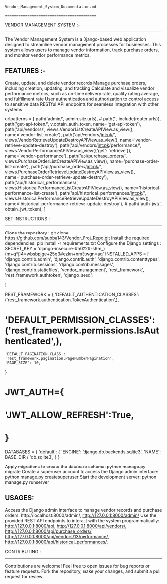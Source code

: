                                                 Vendor_Management_System_Documentation.md
                                                =========================================


VENDOR MANAGEMENT SYSTEM :-
________________________

The Vendor Management System is a Django-based web application designed to streamline vendor management processes for businesses.
This system allows users to manage vendor information, track purchase orders, and monitor vendor performance metrics.


FEATURES :-
---------

Create, update, and delete vendor records
Manage purchase orders, including creation, updating, and tracking
Calculate and visualize vendor performance metrics, such as on-time delivery rate, quality rating average, and fulfillment rate
User authentication and authorization to control access to sensitive data
RESTful API endpoints for seamless integration with other systems


urlpatterns = [
    path('admin/', admin.site.urls),
    # path('', include(router.urls)),
    path('get-api-token/', v.obtain_auth_token, name='get-api-token'),
    path('api/vendors/', views.VendorListCreateAPIView.as_view(), name='vendor-list-create'),
    path('api/vendors/<int:pk>/', views.VendorRetrieveUpdateDestroyAPIView.as_view(), name='vendor-retrieve-update-destroy'),
    path('api/vendors/<int:pk>/performance/', views.VendorPerformanceAPIView.as_view({'get': 'retrieve'}), name='vendor-performance'),
    path('api/purchase_orders/', views.PurchaseOrderListCreateAPIView.as_view(), name='purchase-order-list-create'),
    path('api/purchase_orders/<int:pk>/', views.PurchaseOrderRetrieveUpdateDestroyAPIView.as_view(), name='purchase-order-retrieve-update-destroy'),
    path('api/historical_performances/', views.HistoricalPerformanceListCreateAPIView.as_view(), name='historical-performance-list-create'),
    path('api/historical_performances/<int:pk>/', views.HistoricalPerformanceRetrieveUpdateDestroyAPIView.as_view(), name='historical-performance-retrieve-update-destroy'),
    # path('auth-jwt/', obtain_jwt_token),
]


SET INSTRUCTIONS :
_________________

Clone the repository : git clone https://github.com/subba143/Vendor_Proj_Repo.git
Install the required dependencies: pip install -r requirements.txt
Configure the Django settings : SECRET_KEY = 'django-insecure-#h022#-s9m_)(m+q*j)4=wbsbpjge+25q3#ezkn+nm3twgn=aq'
INSTALLED_APPS = [
    'django.contrib.admin',
    'django.contrib.auth',
    'django.contrib.contenttypes',
    'django.contrib.sessions',
    'django.contrib.messages',
    'django.contrib.staticfiles',
    'vendor_management',
    'rest_framework',
    'rest_framework.authtoken',
    'django_seed',

]


REST_FRAMEWORK = {
    'DEFAULT_AUTHENTICATION_CLASSES': ('rest_framework.authentication.TokenAuthentication',),
   # 'DEFAULT_PERMISSION_CLASSES': ('rest_framework.permissions.IsAuthenticated',),
    'DEFAULT_PAGINATION_CLASS': 'rest_framework.pagination.PageNumberPagination',
    'PAGE_SIZE': 10,
}


# JWT_AUTH={
# 'JWT_ALLOW_REFRESH':True,
# }


DATABASES = {
    'default': {
        'ENGINE': 'django.db.backends.sqlite3',
        'NAME': BASE_DIR / 'db.sqlite3',
    }
}


Apply migrations to create the database schema: python manage.py migrate
Create a superuser account to access the Django admin interface: python manage.py createsuperuser
Start the development server: python manage.py runserver


USAGES:
-------

Access the Django admin interface to manage vendor records and purchase orders: http://localhost:8000/admin/, http://127.0.0.1:8000/admin/
Use the provided REST API endpoints to interact with the system programmatically: http://127.0.0.1:8000/api, http://127.0.0.1:8000/api/vendors/, http://127.0.0.1:8000/api/purchase_orders/, http://127.0.0.1:8000/api/vendors/13/performance/, http://127.0.0.1:8000/api/historical_performances/.


CONTRIBUTING :
**************

Contributions are welcome! Feel free to open issues for bug reports or feature requests.
Fork the repository, make your changes, and submit a pull request for review.

